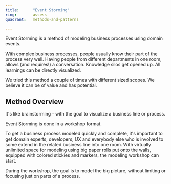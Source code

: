```yaml
---
title:      "Event Storming"
ring:       assess
quadrant:   methods-and-patterns

---
```


Event Storming is a method of modeling business processes using domain events.

With complex business processes, people usually know their part of the process very well.
Having people from different departments in one room, allows (and requires!) a conversation.
Knowledge silos get opened up. All learnings can be directly visualized.

We tried this method a couple of times with different sized scopes. We believe it can be of value and has potential.

## Method Overview
It's like brainstorming - with the goal to visualize a business line or process.

Event Storming is done in a workshop format.

To get a business process modeled quickly and complete, it's important to get domain experts, developers, UX and
everybody else who is involved to some extend in the related business line into one room.
With virtually unlimited space for modeling using big paper rolls put onto the walls, equipped with colored stickies
and markers, the modeling workshop can start.

During the workshop, the goal is to model the big picture, without limiting or focusing just on parts of a process.
